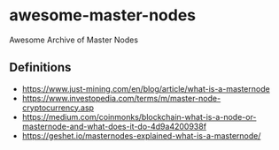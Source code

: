 # awesome-master-nodes
Awesome Archive of Master Nodes

## Definitions
- https://www.just-mining.com/en/blog/article/what-is-a-masternode
- https://www.investopedia.com/terms/m/master-node-cryptocurrency.asp
- https://medium.com/coinmonks/blockchain-what-is-a-node-or-masternode-and-what-does-it-do-4d9a4200938f
- https://geshet.io/masternodes-explained-what-is-a-masternode/
